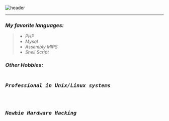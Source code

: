 ![header](https://capsule-render.vercel.app/api?type=soft&height=100&color=gradient&animation=fadeIn&section=header&text=Welcome!,%20i%20am%20Mordare&fontSize=50&theme=tokyonight)

<hr>

<h3><em>My favorite languages:</em></h3>
<blockquote>
  <ul>
    <li><em>PHP</em></li>
    <li><em>Mysql</em></li>
    <li><em>Assembly MIPS</em></li>
    <li><em>Shell Script</em></li>
  </ul>
</blockquote>
<h3><em>Other Hobbies:</em><h3>
<pre><h5>Professional in Unix/Linux systems</h5>
<h5>Newbie Hardware Hacking</h5></pre>
</ul>
</hr>
